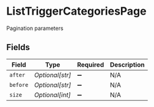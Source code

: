 # ListTriggerCategoriesPage

Pagination parameters


## Fields

| Field              | Type               | Required           | Description        |
| ------------------ | ------------------ | ------------------ | ------------------ |
| `after`            | *Optional[str]*    | :heavy_minus_sign: | N/A                |
| `before`           | *Optional[str]*    | :heavy_minus_sign: | N/A                |
| `size`             | *Optional[int]*    | :heavy_minus_sign: | N/A                |